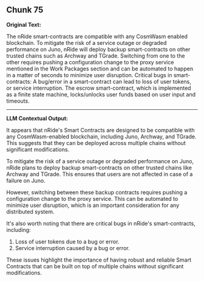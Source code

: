 ## Chunk 75

**Original Text:**

The nRide smart-contracts are compatible with any
CosmWasm enabled blockchain. To mitigate the risk of a
service outage or degraded performance on Juno, nRide will
deploy backup smart-contracts on other trusted chains such as
Archway and TGrade. Switching from one to the other
requires pushing a configuration change to the proxy service
mentioned in the Work Packages section and can be
automated to happen in a matter of seconds to minimize user
disruption. Critical bugs in smart-contracts: A bug/error in a
smart-contract can lead to loss of user tokens, or service
interruption. The escrow smart-contract, which is
implemented as a finite state machine, locks/unlocks user
funds based on user input and timeouts.

---

**LLM Contextual Output:**

It appears that nRide's Smart Contracts are designed to be compatible with any CosmWasm-enabled blockchain, including Juno, Archway, and TGrade. This suggests that they can be deployed across multiple chains without significant modifications.

To mitigate the risk of a service outage or degraded performance on Juno, nRide plans to deploy backup smart-contracts on other trusted chains like Archway and TGrade. This ensures that users are not affected in case of a failure on Juno.

However, switching between these backup contracts requires pushing a configuration change to the proxy service. This can be automated to minimize user disruption, which is an important consideration for any distributed system.

It's also worth noting that there are critical bugs in nRide's smart-contracts, including:

1. Loss of user tokens due to a bug or error.
2. Service interruption caused by a bug or error.

These issues highlight the importance of having robust and reliable Smart Contracts that can be built on top of multiple chains without significant modifications.

